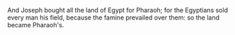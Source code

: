 And Joseph bought all the land of Egypt for Pharaoh; for the Egyptians sold every man his field, because the famine prevailed over them: so the land became Pharaoh's.
